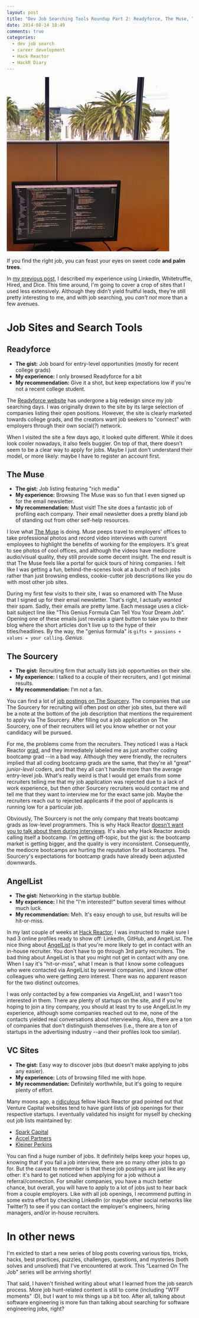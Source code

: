 ```yaml
---
layout: post
title: "Dev Job Searching Tools Roundup Part 2: Readyforce, The Muse, The Sourcery, AngelList, VC job listings"
date: 2014-08-14 18:49
comments: true
categories:
  - dev job search
  - career development
  - Hack Reactor
  - HackR Diary
---
```


![JavaScript and Palm Trees](/images/20140814/code_and_trees.jpg)

<p class="my-caption">If you find the right job, you can feast your eyes on sweet code <strong>and palm trees</strong>.</p>

In [my previous post](/blog/2014/06/28/dev-job-search-tools-part-1), I described my experience using LinkedIn, Whitetruffle, Hired, and Dice. This time around, I'm going to cover a crop of sites that I used less extensively. Although they didn't yield fruitful leads, they're still pretty interesting to me, and with job searching, you *can't not* more than a few avenues.

# Job Sites and Search Tools

## Readyforce
- **The gist:** Job board for entry-level opportunities (mostly for recent college grads)
- **My experience:** I only browsed Readyforce for a bit
- **My recommendation:** Give it a shot, but keep expectations low if you're not a recent college student.

The [Readyforce website](http://www.readyforce.com/) has undergone a big redesign since my job searching days. I was originally drawn to the site by its large selection of companies listing their open positions. However, the site is clearly marketed towards college grads, and the creators want job seekers to "connect" with employers through their own social(?) network.

When I visited the site a few days ago, it looked quite different. While it does look cooler nowadays, it also feels buggier. On top of that, there doesn't seem to be a clear way to apply for jobs. Maybe I just don't understand their model, or more likely: maybe I have to register an account first.

## The Muse
- **The gist:** Job listing featuring "rich media"
- **My experience:** Browsing The Muse was so fun that I even signed up for the email newsletter.
- **My recommendation:** Must visit! The site does a fantastic job of profiling each company. Their email newsletter does a pretty bland job of standing out from other self-help resources.

I love what [The Muse](https://www.themuse.com/) is doing. Muse peeps travel to employers' offices to take professional photos and record video interviews with current employees to highlight the benefits of working for the employers. It's great to see photos of cool offices, and although the videos have mediocre audio/visual quality, they still provide some decent insight. The end result is that The Muse feels like a portal for quick tours of hiring companies. I felt like I was getting a fun, behind-the-scenes look at a bunch of tech jobs rather than just browsing endless, cookie-cutter job descriptions like you do with most other job sites.

During my first few visits to their site, I was so enamored with The Muse that I signed up for their email newsletter. That's right, I actually *wanted* their spam. Sadly, their emails are pretty lame. Each message uses a click-bait subject line like "This Genius Formula Can Tell You Your Dream Job". Opening one of these emails just reveals a giant button to take you to their blog where the short articles don't live up to the hype of their titles/headlines. By the way, the "genius formula" is `gifts + passions + values = your calling`. *Genius*.

## The Sourcery
- **The gist:** Recruiting firm that actually lists job opportunities on their site.
- **My experience:** I talked to a couple of their recruiters, and I got minimal results.
- **My recommendation:** I'm not a fan.

You can find a lot of [job postings on The Sourcery](http://www.thesourcery.com/job_seekers). The companies that use The Sourcery for recruiting will often post on other job sites, but there will be a note at the bottom of the job description that mentions the requirement to apply via The Sourcery. After filling out a job application on The Sourcery, one of their recruiters will let you know whether or not your candidacy will be pursued.

For me, the problems come from the recruiters. They noticed I was a Hack Reactor [grad](/blog/2014/05/11/hackr-diary-weeks-11-12-and-beyond/), and they immediately labeled me as just another coding bootcamp grad --in a bad way. Although they were friendly, the recruiters implied that all coding bootcamp grads are the same, that they're all "great" *junior-level* coders, and that they all can't handle more than the average entry-level job. What's really weird is that I would get emails from some recruiters telling me that my job application was rejected due to a lack of work experience, but then other Sourcery recruiters would contact me and tell me that they want to interview me for the exact same job. Maybe the recruiters reach out to rejected applicants if the pool of applicants is running low for a particular job.

Obviously, The Sourcery is not the only company that treats bootcamp grads as low-level programmers. This is why Hack Reactor [doesn't want you to talk about them during interviews](http://sympatheticvibration.com/hack-reaction-week-8-no-recognition/). It's also why Hack Reactor avoids calling itself a bootcamp. I'm getting off-topic, but the gist is: the bootcamp market is getting bigger, and the quality is very inconsistent. Consequently, the mediocre bootcamps are hurting the reputation for all bootcamps. The Sourcery's expectations for bootcamp grads have already been adjusted downwards.

## AngelList
- **The gist:** Networking in the startup bubble.
- **My experience:** I hit the "I'm interested!" button several times without much luck.
- **My recommendation:** Meh. It's easy enough to use, but results will be hit-or-miss.

In my last couple of weeks at [Hack Reactor](/blog/categories/hackr-diary/), I was instructed to make sure I had 3 online profiles ready to show off: LinkedIn, GitHub, and AngelList. The nice thing about [AngelList](http://angel.co) is that you're more likely to get in contact with an in-house recruiter. You don't have to go through 3rd party recruiters. The bad thing about AngelList is that you might not get in contact with any one. When I say it's "hit-or-miss", what I mean is that I know some colleagues who were contacted via AngelList by several companies, and I know other colleagues who were getting zero interest. There was no apparent reason for the two distinct outcomes.

I was only contacted by a few companies via AngelList, and I wasn't too interested in them. There are plenty of startups on the site, and if you're hoping to join a tiny company, you should at least try to use AngelList.In my experience, although some companies reached out to me, none of the contacts yielded real conversations about interviewing. Also, there are a ton of companies that don't distinguish themselves (i.e., there are a ton of startups in the advertising industry --and their profiles look too similar).

## VC Sites
- **The gist:** Easy way to discover jobs (but doesn't make applying to jobs any easier).
- **My experience:** Lots of browsing filled me with hope.
- **My recommendation:** Definitely worthwhile, but it's going to require plenty of effort.

Many moons ago, a [ridiculous](https://github.com/Ken123777/megatwillions) fellow Hack Reactor grad pointed out that Venture Capital websites tend to have giant lists of job openings for their respective startups. I eventually validated his insight for myself by checking out job lists maintained by:

- [Spark Capital](http://www.sparkcapital.com/jobs/)
- [Accel Partners](http://careers.accel.com/careers_home.php)
- [Kleiner Perkins](http://www.kpcb.com/careers)

You can find a huge number of jobs. It definitely helps keep your hopes up, knowing that if you fail a job interview, there are so many other jobs to go for. But the caveat to remember is that these job postings are just like any other: it's hard to get noticed when applying for a job without a referral/connection. For smaller companies, you have a much better chance, but overall, you will have to apply to a lot of jobs just to hear back from a couple employers. Like with all job openings, I recommend putting in some extra effort by checking LinkedIn (or maybe other social networks like Twitter?) to see if you can contact the employer's engineers, hiring managers, and/or in-house recruiters.

# In other news
I'm exicted to start a new series of blog posts covering various tips, tricks, hacks, best practices, puzzles, challenges, questions, and mysteries (both solves and unsolved) that I've encountered at work. This "Learned On The Job" series will be arriving shortly!

That said, I haven't finished writing about what I learned from the job search process. More job hunt-related content is still to come (including "WTF moments" :D), but I want to mix things up a bit too. After all, talking about software engineering is more fun than talking about searching for software engineering jobs, right?
